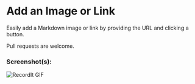 # Add an Image or Link

Easily add a Markdown image or link by providing the URL and clicking a button.

Pull requests are welcome.

### Screenshot(s):
![RecordIt GIF](http://g.recordit.co/25nCME3YOx.gif)
